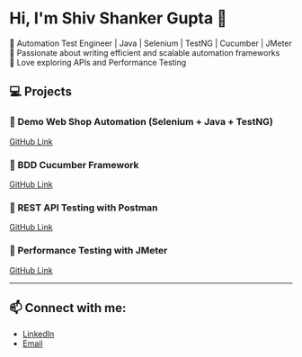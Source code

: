 # Hi, I'm Shiv Shanker Gupta 👋

🔹 Automation Test Engineer | Java | Selenium | TestNG | Cucumber | JMeter  
🔹 Passionate about writing efficient and scalable automation frameworks  
🔹 Love exploring APIs and Performance Testing

## 💻 Projects

### 🔹 Demo Web Shop Automation (Selenium + Java + TestNG)
[GitHub Link]()

### 🔹 BDD Cucumber Framework
[GitHub Link]()

### 🔹 REST API Testing with Postman
[GitHub Link]()

### 🔹 Performance Testing with JMeter
[GitHub Link]()

---

## 📫 Connect with me:
- [LinkedIn](www.linkedin.com/in/shivshankergupta)
- [Email](gopalgupta9639@gmail.com)
